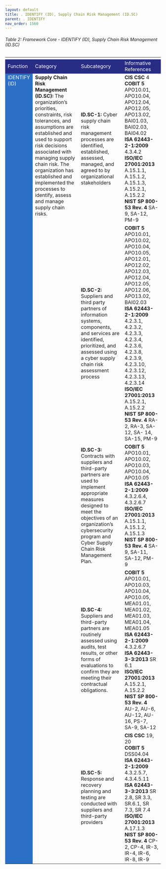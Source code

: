 ```yaml
---
layout: default
title: . IDENTIFY (ID), Supply Chain Risk Management (ID.SC) 
parent: . IDENTIFY
nav_order: 1560 
---
```


###### Table 2: Framework Core - IDENTIFY (ID), Supply Chain Risk Management (ID.SC)
<table>
  <tr>
    <td>
    </td>
    <td>
    </td>
    <td>
    </td>
    <td>
    </td>
    <td>
    </td>
    <td>
    </td>
    <td>
    </td>
    <td>
    </td>
  </tr>
  <tr>
    <td style="background-color:#292c85">
<span style="color:#ffffff">Function</span>
    </td>
    <td colspan="2" style="background-color:#292c85">
<span style="color:#ffffff">Category</span>
    </td>
    <td colspan="2" style="background-color:#292c85">
<span style="color:#ffffff">Subcategory</span>
    </td>
    <td colspan="3" style="background-color:#292c85">
<span style="color:#ffffff">Informative References</span>
    </td>
  </tr>
  <tr>
    <td rowspan="5" style="vertical-align:top; background-color:#2c6fc7">
<span style="color:#ffffff">IDENTIFY (ID)</span>
    </td>
    <td colspan="2" rowspan="5" style="vertical-align:top">
<span style="font-weight:bold">Supply Chain Risk Management (ID.SC):</span> The organization’s priorities, constraints, risk tolerances, and assumptions are established and used to support risk decisions associated with managing supply chain risk. The organization has established and implemented the processes to identify, assess and manage supply chain risks.
    </td>
    <td colspan="2">
<span style="font-weight:bold">ID.SC-1:</span> Cyber supply chain risk management processes are identified, established, assessed, managed, and agreed to by organizational stakeholders
    </td>
    <td colspan="3">
<span style="font-weight:bold">CIS CSC</span> 4<br>
<span style="font-weight:bold">COBIT 5</span> APO10.01, APO10.04, APO12.04, APO12.05, APO13.02, BAI01.03, BAI02.03, BAI04.02<br>
<span style="font-weight:bold">ISA 62443-2-1:2009</span> 4.3.4.2<br>
<span style="font-weight:bold">ISO/IEC 27001:2013</span> A.15.1.1, A.15.1.2, A.15.1.3, A.15.2.1, A.15.2.2<br>
<span style="font-weight:bold">NIST SP 800-53 Rev. 4</span> SA-9, SA-12, PM-9<br>
    </td>
  </tr>
  <tr>
    <td colspan="2">
<span style="font-weight:bold">ID.SC-2:</span> Suppliers and third party partners of information systems, components, and services are identified, prioritized, and assessed using a cyber supply chain risk assessment process
    </td>
    <td colspan="3">
<span style="font-weight:bold">COBIT 5</span> APO10.01, APO10.02, APO10.04, APO10.05, APO12.01, APO12.02, APO12.03, APO12.04, APO12.05, APO12.06, APO13.02, BAI02.03<br>
<span style="font-weight:bold">ISA 62443-2-1:2009</span> 4.2.3.1, 4.2.3.2, 4.2.3.3, 4.2.3.4, 4.2.3.6, 4.2.3.8, 4.2.3.9, 4.2.3.10, 4.2.3.12, 4.2.3.13, 4.2.3.14<br>
<span style="font-weight:bold">ISO/IEC 27001:2013</span> A.15.2.1, A.15.2.2<br>
<span style="font-weight:bold">NIST SP 800-53 Rev. 4</span> RA-2, RA-3, SA-12, SA- 14, SA-15, PM-9<br>
    </td>
  </tr>
  <tr>
    <td colspan="2">
<span style="font-weight:bold">ID.SC-3:</span> Contracts with suppliers and third-party partners are used to implement appropriate measures designed to meet the objectives of an organization’s cybersecurity program and Cyber Supply Chain Risk Management Plan.
    </td>
    <td colspan="3">
<span style="font-weight:bold">COBIT 5</span> APO10.01, APO10.02, APO10.03, APO10.04, APO10.05<br>
<span style="font-weight:bold">ISA 62443-2-1:2009</span> 4.3.2.6.4, 4.3.2.6.7<br>
<span style="font-weight:bold">ISO/IEC 27001:2013</span> A.15.1.1, A.15.1.2, A.15.1.3<br>
<span style="font-weight:bold">NIST SP 800-53 Rev. 4</span> SA-9, SA-11, SA-12, PM- 9<br>
    </td>
  </tr>
  <tr>
    <td colspan="2">
<span style="font-weight:bold">ID.SC-4:</span> Suppliers and third-party partners are routinely assessed using audits, test results, or other forms of evaluations to confirm they are meeting their contractual obligations.
    </td>
    <td colspan="3">
<span style="font-weight:bold">COBIT 5</span> APO10.01, APO10.03, APO10.04, APO10.05, MEA01.01, MEA01.02, MEA01.03, MEA01.04, MEA01.05<br>
<span style="font-weight:bold">ISA 62443-2-1:2009</span> 4.3.2.6.7<br>
<span style="font-weight:bold">ISA 62443-3-3:2013</span> SR 6.1<br>
<span style="font-weight:bold">ISO/IEC 27001:2013</span> A.15.2.1, A.15.2.2<br>
<span style="font-weight:bold">NIST SP 800-53 Rev. 4</span> AU-2, AU-6, AU-12, AU- 16, PS-7, SA-9, SA-12<br>
    </td>
  </tr>
  <tr>
    <td colspan="2">
<span style="font-weight:bold">ID.SC-5:</span> Response and recovery planning and testing are conducted with suppliers and third-party providers
    </td>
    <td colspan="3">
<span style="font-weight:bold">CIS CSC</span> 19, 20<br>
<span style="font-weight:bold">COBIT 5</span> DSS04.04<br>
<span style="font-weight:bold">ISA 62443-2-1:2009</span> 4.3.2.5.7, 4.3.4.5.11<br>
<span style="font-weight:bold">ISA 62443-3-3:2013</span> SR 2.8, SR 3.3, SR.6.1, SR 7.3, SR 7.4<br>
<span style="font-weight:bold">ISO/IEC 27001:2013</span> A.17.1.3<br>
<span style="font-weight:bold">NIST SP 800-53 Rev. 4</span> CP-2, CP-4, IR-3, IR-4, IR-6, IR-8, IR-9<br>
    </td>
  </tr>
</table>
